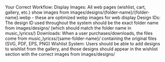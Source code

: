 Your Correct Workflow:
Display Images: All web pages (wishlist, cart, gallery, etc.) show images from images/designs/{folder-name}/{folder-name}.webp - these are optimized webp images for web display
Design IDs: The design ID used throughout the system should be the exact folder name from images/designs/ (which should match the folder name in music_lyricss/)
Downloads: When a user purchases/downloads, the files come from music_lyricss/{same-folder-name}/ containing the original files (SVG, PDF, EPS, PNG)
Wishlist System: Users should be able to add designs to wishlist from the gallery, and those designs should appear in the wishlist section with the correct images from images/designs/